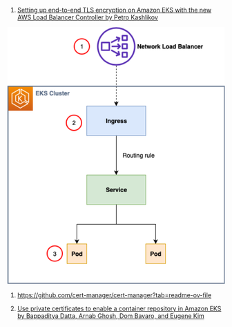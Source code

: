 
1. [Setting up end-to-end TLS encryption on Amazon EKS with the new AWS Load Balancer Controller by Petro Kashlikov](https://aws.amazon.com/blogs/containers/setting-up-end-to-end-tls-encryption-on-amazon-eks-with-the-new-aws-load-balancer-controller/)

<img src="./images/eks-nlb-certs.png" title="eks-nlb-certs.png" width="900"/>

1. https://github.com/cert-manager/cert-manager?tab=readme-ov-file

1. [Use private certificates to enable a container repository in Amazon EKS by Bappaditya Datta, Arnab Ghosh, Dom Bavaro, and Eugene Kim](https://aws.amazon.com/blogs/containers/use-private-certificates-to-enable-a-container-repository-in-amazon-eks/)